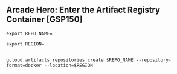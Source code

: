 ## Arcade Hero: Enter the Artifact Registry Container [GSP150]

```
export REPO_NAME=

export REGION=


gcloud artifacts repositories create $REPO_NAME --repository-format=docker --location=$REGION

```
